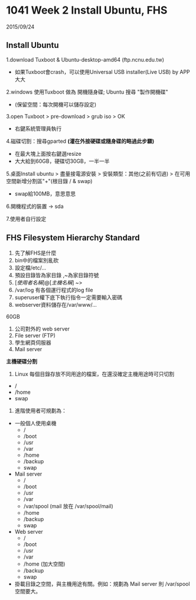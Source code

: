 # 1041 Week 2 Install Ubuntu, FHS

2015/09/24 

## Install Ubuntu

1.download Tuxboot & Ubuntu-desktop-amd64 (ftp.ncnu.edu.tw)

*   如果Tuxboot會crash，可以使用Universal USB installer(Live USB) by APP大大

2.windows 使用Tuxboot 做為 開機隨身碟; Ubuntu 搜尋 "製作開機碟" 

*   (保留空間：每次開機可以儲存設定)

3.open Tuxboot > pre-download > grub iso > OK

*   右鍵系統管理員執行

4.磁碟切割：搜尋gparted **(灌在外接硬碟或隨身碟的略過此步驟)**

*   在最大塊上面按右鍵選resize
*   大大給到60GB，硬碟切30GB，一半一半

5.桌面Install ubuntu > 盡量接電源安裝 > 安裝類型：其他(之前有切過) > 在可用空間新增分割區"+"(根目錄 / & swap)

*   swap給100MB，意思意思 

6.開機程式的裝置 -> sda

7.使用者自行設定

## FHS Filesystem Hierarchy Standard

1.  先了解FHS是什麼
2.  bin中的檔案別亂砍
3.  設定檔/etc/...
4.  預設目錄皆為家目錄 ,~為家目錄符號
5.  [_使用者名稱_]@[_主機名稱_] ~>
6.  /var/log 有各個運行程式的log file
7.  superuser權下底下執行指令一定需要輸入密碼
8.  webserver資料儲存在/var/www/...

60GB

1.  公司對外的 web server
2.  File server (FTP)
3.  學生網頁伺服器
4.  Mail server

**主機硬碟分割**

1.  Linux 每個目錄存放不同用途的檔案，在還沒確定主機用途時可只切割 

*   / 
*   /home 
*   swap

1.  進階使用者可規劃為：

*   一般個人使用桌機 
    *   / 
    *   /boot 
    *   /usr 
    *   /var 
    *   /home 
    *   /backup 
    *   swap
*   Mail server 
    *   / 
    *   /boot 
    *   /usr 
    *   /var 
    *   /var/spool (mail 放在 /var/spool/mail) 
    *   /home 
    *   /backup 
    *   swap
*   Web server 
    *   / 
    *   /boot 
    *   /usr 
    *   /var 
    *   /home (加大空間) 
    *   /backup 
    *   swap
*   掛載目錄之空間，與主機用途有關。例如：規劃為 Mail server 則 /var/spool 空間要大。
